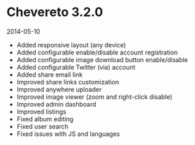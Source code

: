 # Chevereto 3.2.0

2014-05-10

- Added responsive layout (any device)
- Added configurable enable/disable account registration
- Added configurable image download button enable/disable
- Added configurable Twitter (via) account
- Added share email link
- Improved share links customization
- Improved anywhere uploader
- Improved image viewer (zoom and right-click disable)
- Improved admin dashboard
- Improved listings
- Fixed album editing
- Fixed user search
- Fixed issues with JS and languages
